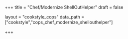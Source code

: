 +++
title = "Chef/Modernize ShellOutHelper"
draft = false

layout = "cookstyle_cops"
data_path = ["cookstyle","cops_chef_modernize_shellouthelper"]

+++

<!-- The content of this page is automatically generated from the
cops_chef_modernize_shellouthelper.yml file in github.com/chef/cookstyle/blob/master/docs-chef-io/data/cookstyle/. -->
